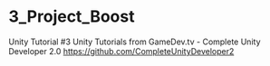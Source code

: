 # 3_Project_Boost
Unity Tutorial #3
Unity Tutorials from GameDev.tv - Complete Unity Developer 2.0
https://github.com/CompleteUnityDeveloper2
